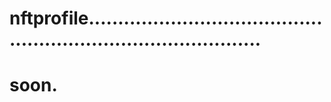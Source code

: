 # nftprofile...................................................................................
# soon.
